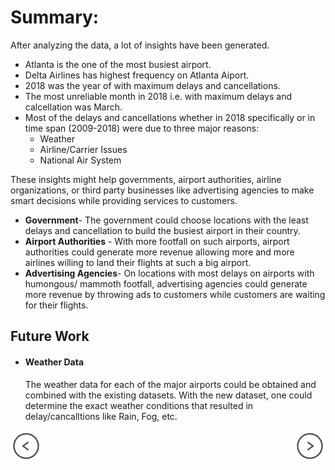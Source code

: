 # Summary:

After analyzing the data, a lot of insights have been generated. 
- Atlanta is the one of the most busiest airport.
- Delta Airlines has highest frequency on Atlanta Aiport.
- 2018 was the year of with maximum delays and cancellations.
- The most unreliable month in 2018 i.e. with maximum delays and calcellation was March.
- Most of the delays and cancellations whether in 2018 specifically or in time span (2009-2018) were due to three major reasons:
    - Weather
    - Airline/Carrier Issues
    - National Air System

These insights might help governments, airport authorities, airline organizations, or third party businesses like advertising agencies to make smart decisions while providing services to customers.

- **Government**- The government could choose locations with the least delays and cancellation to build the busiest airport in their country. 
- **Airport Authorities** - With more footfall on such airports, airport authorities could generate more revenue allowing more and more airlines willing to land their flights at such a big airport. 
- **Advertising Agencies**- On locations with most delays on airports with humongous/ mammoth footfall, advertising agencies could generate more revenue by throwing ads to customers while customers are waiting for their flights.

## Future Work

- #### Weather Data
    The weather data for each of the major airports could be obtained and combined with the existing datasets. 
    With the new dataset, one could determine the exact weather conditions that resulted in delay/cancalltions like Rain, Fog, etc.

<div class="parent" style="display: inline-block;width: 100%;">
    <div class="header3" style="display: inline;float: left;width: 50%;">
        <a href="analysis"><img src="images/prev-page.png" style="max-width: 50px"></a>
    </div>
    <div style="text-align: right;display: inline;cursor:pointer;float: right;right: -6px;" align="right"> 
        <a href="glossary"><img src="images/next-page.png" style="max-width: 50px"></a>
    </div>
</div>